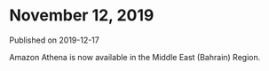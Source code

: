 # November 12, 2019<a name="release-note-2019-11-12"></a>

Published on 2019\-12\-17

Amazon Athena is now available in the Middle East \(Bahrain\) Region\.